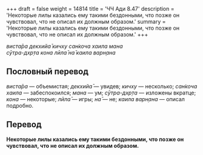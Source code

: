 +++
draft = false
weight = 14814
title = 'ЧЧ Ади 8.47'
description = 'Некоторые лилы казались ему такими бездонными, что позже он чувствовал, что не описал их должным образом.'
summary = 'Некоторые лилы казались ему такими бездонными, что позже он чувствовал, что не описал их должным образом.'
+++

_виста̄ра декхийа̄ кичху сан̇коча хаила мана  
сӯтра-дхр̣та кона лӣла̄ на̄ каила варн̣ана_

## Пословный перевод

_виста̄ра_ — объемистая; _декхийа̄_ — увидев; _кичху_ — несколько; _сан̇коча_ _хаила_ — забеспокоился; _мана_ — ум; _сӯтра_\-_дхр̣та_ — изложены вкратце; _кона_ — некоторые; _лӣла̄_ — игры; _на̄_ — не; _каила_ _варн̣ана_ — описал подробно.

## Перевод

**Некоторые лилы казались ему такими бездонными, что позже он чувствовал, что не описал их должным образом.**
